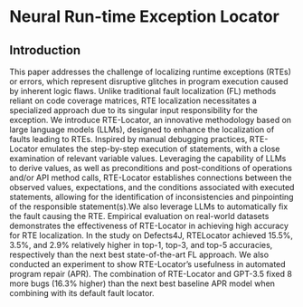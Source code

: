 # Neural Run-time Exception Locator

## Introduction

This paper addresses the challenge of localizing runtime exceptions (RTEs) or errors, which represent disruptive
glitches in program execution caused by inherent logic flaws. Unlike traditional fault localization (FL) methods
reliant on code coverage matrices, RTE localization necessitates a specialized approach due to its singular
input responsibility for the exception. We introduce RTE-Locator, an innovative methodology based on
large language models (LLMs), designed to enhance the localization of faults leading to RTEs. Inspired by
manual debugging practices, RTE-Locator emulates the step-by-step execution of statements, with a close
examination of relevant variable values. Leveraging the capability of LLMs to derive values, as well as preconditions
and post-conditions of operations and/or API method calls, RTE-Locator establishes connections
between the observed values, expectations, and the conditions associated with executed statements, allowing
for the identification of inconsistencies and pinpointing of the responsible statement(s).We also leverage LLMs
to automatically fix the fault causing the RTE. Empirical evaluation on real-world datasets demonstrates the
effectiveness of RTE-Locator in achieving high accuracy for RTE localization. In the study on Defects4J, RTELocator
achieved 15.5%, 3.5%, and 2.9% relatively higher in top-1, top-3, and top-5 accuracies, respectively
than the next best state-of-the-art FL approach. We also conducted an experiment to show RTE-Locator’s
usefulness in automated program repair (APR). The combination of RTE-Locator and GPT-3.5 fixed 8
more bugs (16.3% higher) than the next best baseline APR model when combining with its default fault locator.
